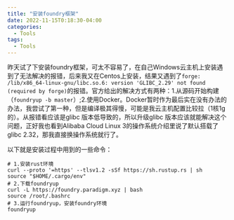 ```yaml
---
title: "安装foundry框架"
date: 2022-11-15T0:18:30-04:00
categories:
  - Tools
tags:
  - Tools
---
```


昨天试了下安装foundry框架，可太不容易了，在自己Windows云主机上安装遇到了无法解决的报错，后来我又在Centos上安装，结果又遇到了`forge: /lib/x86_64-linux-gnu/libc.so.6: version 'GLIBC_2.29' not found (required by forge)`的报错。官方给出的解决方式有两种：1.从源码开始构建（`foundryup -b master`）;2.使用Docker。Docker暂时作为最后实在没有办法的办法，我尝试了第一种，但是编译极其得慢，可能是我云主机配置比较拉（1核1g的）。从报错看应该是glibc 版本低导致的，所以升级glibc 版本应该就能解决这个问题，正好我也看到Alibaba Cloud Linux 3的操作系统介绍里说了默认搭载了glibc 2.32，那我直接换操作系统就行了。

以下就是安装过程中用到的一些命令：

```
# 1.安装rust环境
curl --proto '=https' --tlsv1.2 -sSf https://sh.rustup.rs | sh
source "$HOME/.cargo/env"
# 2.下载foundryup
curl -L https://foundry.paradigm.xyz | bash
source /root/.bashrc
# 3.运行foundryup，安装foundry环境
foundryup
```


